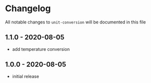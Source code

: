 # Changelog

All notable changes to `unit-conversion` will be documented in this file

## 1.1.0 - 2020-08-05

- add temperature conversion

## 1.0.0 - 2020-08-05

- initial release
